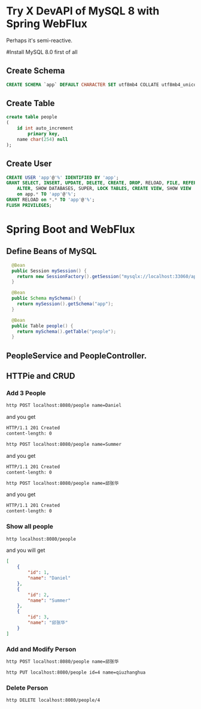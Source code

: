 # Try X DevAPI of MySQL 8 with Spring WebFlux

Perhaps it's semi-reactive.

#Install MySQL 8.0
first of all

## Create Schema
```sql
CREATE SCHEMA `app` DEFAULT CHARACTER SET utf8mb4 COLLATE utf8mb4_unicode_ci;
```

## Create Table
```sql
create table people
(
	id int auto_increment
		primary key,
	name char(254) null
);

```

## Create User
```sql
CREATE USER 'app'@'%' IDENTIFIED BY 'app';
GRANT SELECT, INSERT, UPDATE, DELETE, CREATE, DROP, RELOAD, FILE, REFERENCES, INDEX,
    ALTER, SHOW DATABASES, SUPER, LOCK TABLES, CREATE VIEW, SHOW VIEW 
    on app.* TO 'app'@'%';
GRANT RELOAD on *.* TO 'app'@'%';
FLUSH PRIVILEGES;
```

# Spring Boot and WebFlux

## Define Beans of MySQL
```java
  @Bean
  public Session mySession() {
    return new SessionFactory().getSession("mysqlx://localhost:33060/app?user=app&password=app");
  }

  @Bean
  public Schema mySchema() {
    return mySession().getSchema("app");
  }

  @Bean
  public Table people() {
    return mySchema().getTable("people");
  }

```

## PeopleService and PeopleController.


## HTTPie and CRUD

### Add 3 People
```bash
http POST localhost:8080/people name=Daniel
```
and you get
```bash
HTTP/1.1 201 Created
content-length: 0
```
```bash
http POST localhost:8080/people name=Summer
```
and you get
```bash
HTTP/1.1 201 Created
content-length: 0
```
```bash
http POST localhost:8080/people name=邱张华
```
and you get
```bash
HTTP/1.1 201 Created
content-length: 0
```


### Show all people

```bash
http localhost:8080/people
```
and you will get
```json
[
    {
        "id": 1,
        "name": "Daniel"
    },
    {
        "id": 2,
        "name": "Summer"
    },
    {
        "id": 3,
        "name": "邱张华"
    }
]
```
### Add and Modify Person
```bash
http POST localhost:8080/people name=邱张华

http PUT localhost:8080/people id=4 name=qiuzhanghua

```

### Delete Person
```bash
http DELETE localhost:8080/people/4
```

